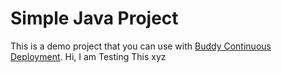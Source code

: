 # Simple Java Project
This is a demo project that you can use with [Buddy Continuous Deployment](https://buddy.works).
Hi, I am Testing This
xyz
